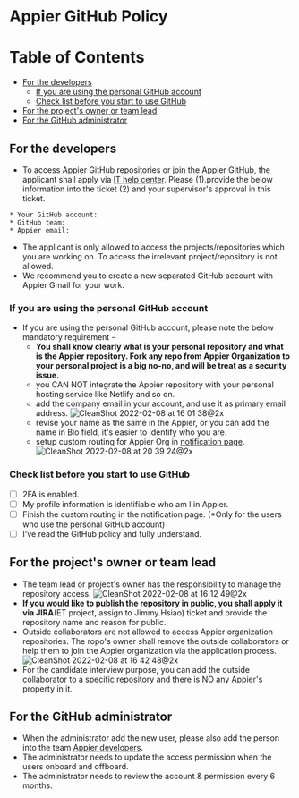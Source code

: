 # Appier GitHub Policy
Table of Contents
=================

  * [For the developers](#for-the-developers)
      * [If you are using the personal GitHub account](#if-you-are-using-the-personal-github-account)
      * [Check list before you start to use GitHub](#check-list-before-you-start-to-use-github)
  * [For the project's owner or team lead](#for-the-projects-owner-or-team-lead)
  * [For the GitHub administrator](#for-the-github-administrator)


## For the developers
- To access Appier GitHub repositories or join the Appier GitHub, the applicant shall apply via [IT help center](https://appier.atlassian.net/servicedesk/customer/portal/10/group/30). Please (1).provide the below information into the ticket (2) and your supervisor's approval in this ticket.
```
* Your GitHub account: 
* GitHub team: 
* Appier email: 
```

- The applicant is only allowed to access the projects/repositories which you are working on. To access the irrelevant project/repository is not allowed.
- We recommend you to create a new separated GitHub account with Appier Gmail for your work.

### If you are using the personal GitHub account
- If you are using the personal GitHub account, please note the below mandatory requirement -
    - **You shall know clearly what is your personal repository and what is the Appier repository. Fork any repo from Appier Organization to your personal project is a big no-no, and will be treat as a security issue.**
    - you CAN NOT integrate the Appier repository with your personal hosting service like Netlify and so on.
    - add the company email in your account, and use it as primary email address.
    ![CleanShot 2022-02-08 at 16 01 38@2x](https://user-images.githubusercontent.com/80888432/152953095-e003b227-63f4-400f-9d15-5d9aae57bccf.png)
    - revise your name as the same in the Appier, or you can add the name in Bio field, it's easier to identify who you are.
    - setup custom routing for Appier Org in [notification page](https://github.com/settings/notifications).
    ![CleanShot 2022-02-08 at 20 39 24@2x](https://user-images.githubusercontent.com/80888432/152989480-92dda3cc-9e00-44d3-a702-3ddc737303af.png)

### Check list before you start to use GitHub
- [ ] 2FA is enabled.
- [ ] My profile information is identifiable who am I in Appier.
- [ ] Finish the custom routing in the notification page. (*Only for the users who use the personal GitHub account)
- [ ] I've read the GitHub policy and fully understand.

## For the project's owner or team lead
- The team lead or project's owner has the responsibility to manage the repository access.
![CleanShot 2022-02-08 at 16 12 49@2x](https://user-images.githubusercontent.com/80888432/152953278-f4faa0a5-ffa7-470c-bc5b-852e7cec2559.png)
- **If you would like to publish the repository in public, you shall apply it via JIRA**(ET project, assign to Jimmy.Hsiao) ticket and provide the repository name and reason for public.
- Outside collaborators are not allowed to access Appier organization repositories. The ropo's owner shall remove the outside collaborators or help them to join the Appier organization via the application process.
![CleanShot 2022-02-08 at 16 42 48@2x](https://user-images.githubusercontent.com/80888432/152953310-5737bac3-349b-4b78-b40a-ee242352749f.png)
- For the candidate interview purpose, you can add the outside collaborator to a specific repository and there is NO any Appier's property in it.


## For the GitHub administrator
- When the administrator add the new user, please also add the person into the team [Appier developers](https://github.com/orgs/appier/teams/appier-developers).
- The administrator needs to update the access permission when the users onboard and offboard.
- The administrator needs to review the account & permission every 6 months.
